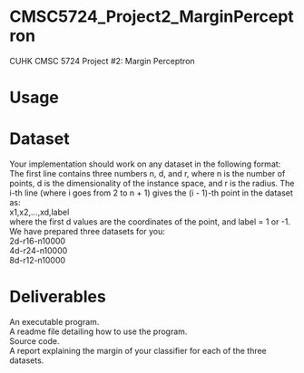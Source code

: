# CMSC5724_Project2_MarginPerceptron
CUHK CMSC 5724 Project #2: Margin Perceptron

# Usage


# Dataset
Your implementation should work on any dataset in the following format:
The first line contains three numbers n, d, and r, where n is the number of points, d is the dimensionality of the instance space, and r is the radius.
The i-th line (where i goes from 2 to n + 1) gives the (i - 1)-th point in the dataset as: \
x1,x2,...,xd,label \
where the first d values are the coordinates of the point, and label = 1 or -1. \
We have prepared three datasets for you: \
2d-r16-n10000 \
4d-r24-n10000 \
8d-r12-n10000

# Deliverables
An executable program. \
A readme file detailing how to use the program. \
Source code. \
A report explaining the margin of your classifier for each of the three datasets.
